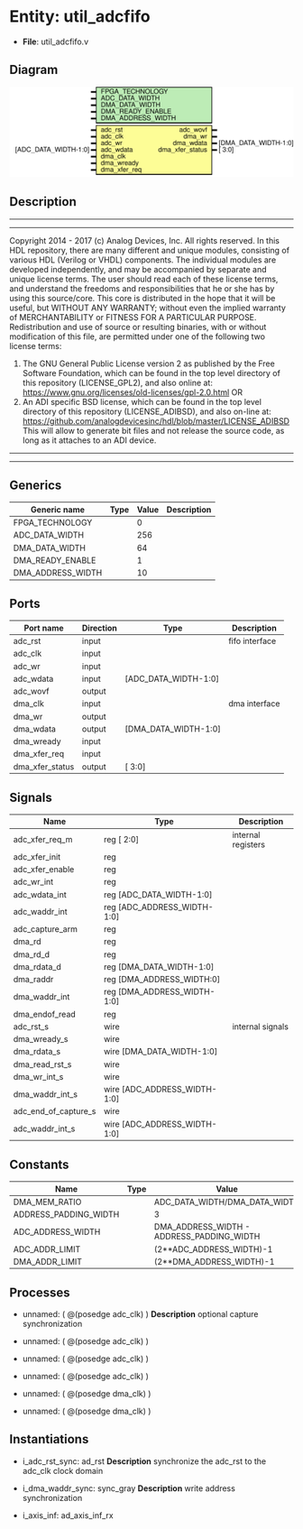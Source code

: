 # Entity: util_adcfifo

- **File**: util_adcfifo.v
## Diagram

![Diagram](util_adcfifo.svg "Diagram")
## Description

***************************************************************************
 ***************************************************************************
 Copyright 2014 - 2017 (c) Analog Devices, Inc. All rights reserved.
 In this HDL repository, there are many different and unique modules, consisting
 of various HDL (Verilog or VHDL) components. The individual modules are
 developed independently, and may be accompanied by separate and unique license
 terms.
 The user should read each of these license terms, and understand the
 freedoms and responsibilities that he or she has by using this source/core.
 This core is distributed in the hope that it will be useful, but WITHOUT ANY
 WARRANTY; without even the implied warranty of MERCHANTABILITY or FITNESS FOR
 A PARTICULAR PURPOSE.
 Redistribution and use of source or resulting binaries, with or without modification
 of this file, are permitted under one of the following two license terms:
   1. The GNU General Public License version 2 as published by the
      Free Software Foundation, which can be found in the top level directory
      of this repository (LICENSE_GPL2), and also online at:
      <https://www.gnu.org/licenses/old-licenses/gpl-2.0.html>
 OR
   2. An ADI specific BSD license, which can be found in the top level directory
      of this repository (LICENSE_ADIBSD), and also on-line at:
      https://github.com/analogdevicesinc/hdl/blob/master/LICENSE_ADIBSD
      This will allow to generate bit files and not release the source code,
      as long as it attaches to an ADI device.
 ***************************************************************************
 ***************************************************************************
 
## Generics

| Generic name      | Type | Value | Description |
| ----------------- | ---- | ----- | ----------- |
| FPGA_TECHNOLOGY   |      | 0     |             |
| ADC_DATA_WIDTH    |      | 256   |             |
| DMA_DATA_WIDTH    |      | 64    |             |
| DMA_READY_ENABLE  |      | 1     |             |
| DMA_ADDRESS_WIDTH |      | 10    |             |
## Ports

| Port name       | Direction | Type                 | Description    |
| --------------- | --------- | -------------------- | -------------- |
| adc_rst         | input     |                      | fifo interface |
| adc_clk         | input     |                      |                |
| adc_wr          | input     |                      |                |
| adc_wdata       | input     | [ADC_DATA_WIDTH-1:0] |                |
| adc_wovf        | output    |                      |                |
| dma_clk         | input     |                      | dma interface  |
| dma_wr          | output    |                      |                |
| dma_wdata       | output    | [DMA_DATA_WIDTH-1:0] |                |
| dma_wready      | input     |                      |                |
| dma_xfer_req    | input     |                      |                |
| dma_xfer_status | output    | [ 3:0]               |                |
## Signals

| Name                 | Type                                | Description         |
| -------------------- | ----------------------------------- | ------------------- |
| adc_xfer_req_m       | reg         [ 2:0]                  | internal registers  |
| adc_xfer_init        | reg                                 |                     |
| adc_xfer_enable      | reg                                 |                     |
| adc_wr_int           | reg                                 |                     |
| adc_wdata_int        | reg         [ADC_DATA_WIDTH-1:0]    |                     |
| adc_waddr_int        | reg         [ADC_ADDRESS_WIDTH-1:0] |                     |
| adc_capture_arm      | reg                                 |                     |
| dma_rd               | reg                                 |                     |
| dma_rd_d             | reg                                 |                     |
| dma_rdata_d          | reg         [DMA_DATA_WIDTH-1:0]    |                     |
| dma_raddr            | reg         [DMA_ADDRESS_WIDTH:0]   |                     |
| dma_waddr_int        | reg         [DMA_ADDRESS_WIDTH-1:0] |                     |
| dma_endof_read       | reg                                 |                     |
| adc_rst_s            | wire                                | internal signals    |
| dma_wready_s         | wire                                |                     |
| dma_rdata_s          | wire [DMA_DATA_WIDTH-1:0]           |                     |
| dma_read_rst_s       | wire                                |                     |
| dma_wr_int_s         | wire                                |                     |
| dma_waddr_int_s      | wire [ADC_ADDRESS_WIDTH-1:0]        |                     |
| adc_end_of_capture_s | wire                                |                     |
| adc_waddr_int_s      | wire [ADC_ADDRESS_WIDTH-1:0]        |                     |
## Constants

| Name                  | Type | Value                                     | Description |
| --------------------- | ---- | ----------------------------------------- | ----------- |
| DMA_MEM_RATIO         |      | ADC_DATA_WIDTH/DMA_DATA_WIDTH             |             |
| ADDRESS_PADDING_WIDTH |      | 3                                         |             |
| ADC_ADDRESS_WIDTH     |      | DMA_ADDRESS_WIDTH - ADDRESS_PADDING_WIDTH |             |
| ADC_ADDR_LIMIT        |      | (2**ADC_ADDRESS_WIDTH)-1                  |             |
| DMA_ADDR_LIMIT        |      | (2**DMA_ADDRESS_WIDTH)-1                  |             |
## Processes
- unnamed: ( @(posedge adc_clk) )
**Description**
optional capture synchronization

- unnamed: ( @(posedge adc_clk) )
- unnamed: ( @(posedge adc_clk) )
- unnamed: ( @(posedge adc_clk) )
- unnamed: ( @(posedge dma_clk) )
- unnamed: ( @(posedge dma_clk) )
## Instantiations

- i_adc_rst_sync: ad_rst
**Description**
synchronize the adc_rst to the adc_clk clock domain

- i_dma_waddr_sync: sync_gray
**Description**
write address synchronization

- i_axis_inf: ad_axis_inf_rx
